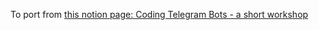 To port from
[this notion page: Coding Telegram Bots - a short workshop](https://www.notion.so/neillzero/Coding-Telegram-Bots-a-short-workshop-76944b7208b24de08c49c4c1dfaccd6f)
